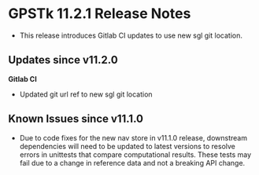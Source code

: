 GPSTk 11.2.1 Release Notes
========================

 * This release introduces Gitlab CI updates to use new sgl git location.

Updates since v11.2.0
---------------------

**Gitlab CI**
  * Updated git url ref to new sgl git location

Known Issues since v11.1.0
-------------------------
 * Due to code fixes for the new nav store in v11.1.0 release, downstream dependencies
 will need to be updated to latest versions to resolve errors in unittests that compare computational results. 
These tests may fail due to a change in reference data and not a breaking API change.
